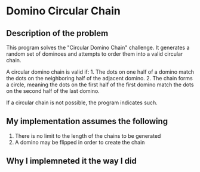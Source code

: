 # Domino Circular Chain

## Description of the problem
This program solves the "Circular Domino Chain" challenge. It generates a random set of dominoes and attempts to order them into a valid circular chain. 

A circular domino chain is valid if:
    1. The dots on one half of a domino match the dots on the neighboring half of the adjacent domino.
    2. The chain forms a circle, meaning the dots on the first half of the first domino match the dots on the second half of the last domino.

If a circular chain is not possible, the program indicates such.


## My implementation assumes the following

1. There is no limit to the length of the chains to be generated
2. A domino may be flipped in order to create the chain


## Why I implemneted it the way I did